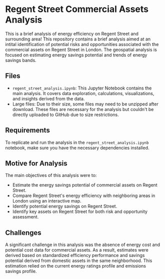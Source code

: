 # Regent Street Commercial Assets Analysis

This is a brief analysis of energy efficiency on Regent Street and surrounding area! This repository contains a brief analysis aimed at an intital identification of potential risks and opportunities associated with the commercial assets on Regent Street in London. The geospatial analysis is focused on estimating energy savings potential and trends of energy savings bands. 

## Files

- `regent_street_analysis.ipynb`: This Jupyter Notebook contains the main analysis. It covers data exploration, calculations, visualizations, and insights derived from the data.
- Large files: Due to their size, some files may need to be unzipped after download. These files are necessary for the analysis but couldn't be directly uploaded to GitHub due to size restrictions.

## Requirements

To replicate and run the analysis in the `regent_street_analysis.ipynb` notebook, make sure you have the necessary dependencies installed.

## Motive for Analysis

The main objectives of this analysis were to:
- Estimate the energy savings potential of commercial assets on Regent Street.
- Compare Regent Street's energy efficiency with neighboring areas in London using an interactive map.
- Identify potential energy savings on Regent Street.
- Identify key assets on Regent Street for both risk and opportunity assessment.

## Challenges

A significant challenge in this analysis was the absence of energy cost and potential cost data for commercial assets. As a result, estimates were derived based on standardized efficiency performance and savings potential derived from domestic assets in the same neighborhood. This estimation relied on the current energy ratings profile and emissions savings profile.
